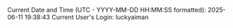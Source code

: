 Current Date and Time (UTC - YYYY-MM-DD HH:MM:SS formatted): 2025-06-11 19:38:43
Current User's Login: luckyaiman
